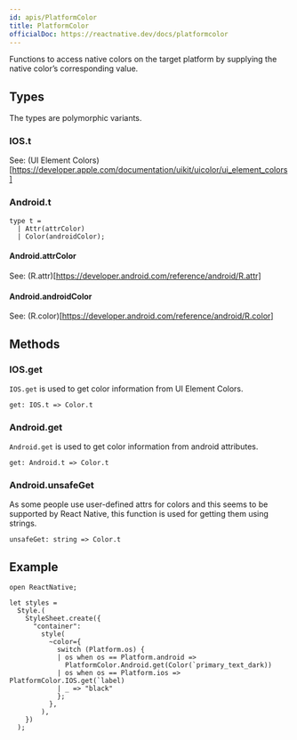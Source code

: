```yaml
---
id: apis/PlatformColor
title: PlatformColor
officialDoc: https://reactnative.dev/docs/platformcolor
---
```


Functions to access native colors on the target platform by supplying the native color’s corresponding value.

## Types

The types are polymorphic variants.

### IOS.t

See: (UI Element Colors)[https://developer.apple.com/documentation/uikit/uicolor/ui_element_colors]

### Android.t

```reason
type t =
  | Attr(attrColor)
  | Color(androidColor);
```

#### Android.attrColor

See: (R.attr)[https://developer.android.com/reference/android/R.attr]

#### Android.androidColor

See: (R.color)[https://developer.android.com/reference/android/R.color]

## Methods

### IOS.get

`IOS.get` is used to get color information from UI Element Colors.

```reason
get: IOS.t => Color.t
```

### Android.get

`Android.get` is used to get color information from android attributes.

```reason
get: Android.t => Color.t
```

### Android.unsafeGet

As some people use user-defined attrs for colors and this seems to be supported by React Native, this function is used for getting them using strings.

```reason
unsafeGet: string => Color.t
```

## Example

```reason
open ReactNative;

let styles =
  Style.(
    StyleSheet.create({
      "container":
        style(
          ~color={
            switch (Platform.os) {
            | os when os == Platform.android =>
              PlatformColor.Android.get(Color(`primary_text_dark))
            | os when os == Platform.ios => PlatformColor.IOS.get(`label)
            | _ => "black"
            };
          },
        ),
    })
  );
```
